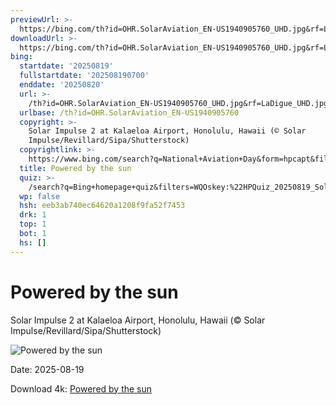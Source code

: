 ```yaml
---
previewUrl: >-
  https://bing.com/th?id=OHR.SolarAviation_EN-US1940905760_UHD.jpg&rf=LaDigue_UHD.jpg&pid=hp&w=1024&h=576&rs=1&c=4
downloadUrl: >-
  https://bing.com/th?id=OHR.SolarAviation_EN-US1940905760_UHD.jpg&rf=LaDigue_UHD.jpg&pid=hp&w=3840&h=2160&rs=1&c=4
bing:
  startdate: '20250819'
  fullstartdate: '202508190700'
  enddate: '20250820'
  url: >-
    /th?id=OHR.SolarAviation_EN-US1940905760_UHD.jpg&rf=LaDigue_UHD.jpg&pid=hp&w=3840&h=2160&rs=1&c=4
  urlbase: /th?id=OHR.SolarAviation_EN-US1940905760
  copyright: >-
    Solar Impulse 2 at Kalaeloa Airport, Honolulu, Hawaii (© Solar
    Impulse/Revillard/Sipa/Shutterstock)
  copyrightlink: >-
    https://www.bing.com/search?q=National+Aviation+Day&form=hpcapt&filters=HpDate%3a%2220250819_0700%22
  title: Powered by the sun
  quiz: >-
    /search?q=Bing+homepage+quiz&filters=WQOskey:%22HPQuiz_20250819_SolarAviation%22&FORM=HPQUIZ
  wp: false
  hsh: eeb3ab740ec64620a1208f9fa52f7453
  drk: 1
  top: 1
  bot: 1
  hs: []
---
```

# Powered by the sun

Solar Impulse 2 at Kalaeloa Airport, Honolulu, Hawaii (© Solar Impulse/Revillard/Sipa/Shutterstock)

![Powered by the sun](https://bing.com/th?id=OHR.SolarAviation_EN-US1940905760_UHD.jpg&rf=LaDigue_UHD.jpg&pid=hp&w=1024&h=576&rs=1&c=4)

Date: 2025-08-19

Download 4k: [Powered by the sun](https://bing.com/th?id=OHR.SolarAviation_EN-US1940905760_UHD.jpg&rf=LaDigue_UHD.jpg&pid=hp&w=3840&h=2160&rs=1&c=4)
